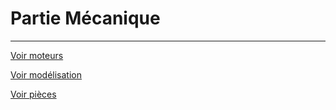 

# Partie Mécanique
---

[Voir moteurs](moteurs.md)

[Voir modélisation](modélisation.md)

[Voir pièces](Photo_pièces.md)
